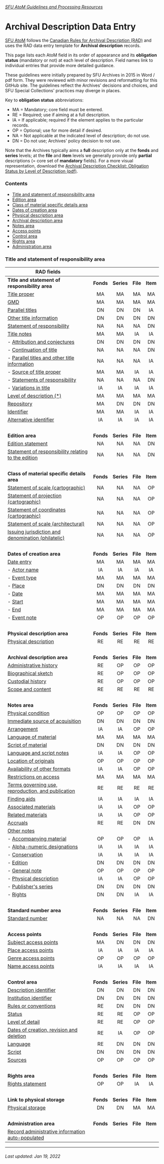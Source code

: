 ###### [SFU AtoM Guidelines and Processing Resources](../README.md)

# Archival Description Data Entry
[SFU AtoM](https://atom.archives.sfu.ca) follows the [Canadian Rules for Archival Description (RAD)](http://www.cdncouncilarchives.ca/archdesrules.html) and uses the RAD data entry template for **Archival description** records.

This page lists each AtoM field in its order of appearance and its **obligation status** (mandatory or not) at each level of description. Field names link to individual entries that provide more detailed guidance.

These guidelines were initially prepared by SFU Archives in 2015 in Word / pdf form. They were reviewed with minor revisions and reformatting for this GitHub site. The guidelines reflect the Archives' decisions and choices, and SFU Special Collections' practices may diverge in places.

Key to **obligation status** abbreviations:
- MA = Mandatory; core field must be entered.
- RE = Required; use if aiming at a full description.
- IA = If applicable; required if the element applies to the particular records.
- OP = Optional; use for more detail if desired.
- NA = Not applicable at the indicated level of description; do not use.
- DN = Do not use; Archives' policy decision to not use.

Note that the Archives typically aims a **full** description only at the **fonds** and **series** levels; at the **file** and **item** levels we generally provide only **partial** descriptions (= core set of **mandatory** fields). For a more visual representation, download the [Archival Description Checklist: Obligation Status by Level of Description (pdf)](../downloads/checklist-obligation-status.pdf).

### Contents
- [Title and statement of responsibility area](#title-area)
- [Edition area](#edition-area)
- [Class of material specific details area](#class-of-material-area)
- [Dates of creation area](#dates-of-creation-area)
- [Physical description area](#physical-description-area)
- [Archival description area](#archival-description-area)
- [Notes area](#notes-area)
- [Access points](#access-points)
- [Control area](#control-area)
- [Rights area](#rights-area)
- [Administration area](#administration-area)

### Title and statement of responsibility area

| RAD fields 	|     |     |     |     |
|---	|:---:	|:---:	|:---:	|:---:	|
| <a name="title-area"><b>Title and statement of responsibility area</b></a>| <b>Fonds</b> | <b>Series</b> | <b>File</b> | <b>Item</b> |
| [Title proper](title-proper.md) 	| MA 	| MA 	| MA 	| MA 	|
| [GMD](gmd.md) 	| MA 	| MA 	| MA 	| MA 	|
| [Parallel titles](parallel-titles.md) 	| DN 	| DN 	| DN 	| IA 	|
| [Other title information](other-title-information.md) 	| DN 	| DN 	| DN 	| DN 	|
| [Statement of responsibility](statement-of-responsibility.md) 	| NA 	| NA 	| NA 	| DN 	|
| [Title notes](title-notes.md) 	| MA 	| MA 	| IA 	| IA 	|
| - [Attribution and conjectures](title-notes.md#attribution-and-conjectures)	| DN 	| DN 	| DN 	| DN 	|
| - [Continuation of title](title-notes.md#continuation-of-title) 	| NA 	| NA 	| NA 	| DN 	|
| - [Parallel titles and other title information](title-notes.md#parallel-titles-and-other-title-information) 	| NA 	| NA 	| NA 	| IA 	|
| - [Source of title proper](title-notes.md#source-of-title-proper) 	| MA 	| MA 	| IA 	| IA 	|
| - [Statements of responsibility](title-notes.md#statements-of-responsibility) 	| NA 	| NA 	| NA 	| DN 	|
| - [Variations in title](title-notes.md#variations-in-title) 	| IA 	| IA 	| IA 	| IA 	|
| [Level of description (*)](level-of-description.md) 	| MA 	| MA 	| MA 	| MA 	|
| [Repository](repository.md) 	| MA 	| DN 	| DN 	| DN 	|
| [Identifier](identifier.md) 	| MA 	| MA 	| IA 	| IA 	|
| [Alternative identifier](alternative-identifier.md) 	| IA 	| IA 	| IA 	| IA 	|
| <br>
| <a name="edition-area"><b>Edition area</b></a>| <b>Fonds</b> | <b>Series</b> | <b>File</b> | <b>Item</b> |
| [Edition statement](edition-area.md#edition-statement-rad-12b) 	| NA 	| NA 	| NA 	| DN 	|
| [Statement of responsibility relating to the edition](edition-area.md#statement-of-responsibility-relating-to-the-edition-rad-12c) 	| NA 	| NA 	| NA 	| DN 	|
| <br>
| <a name="class-of-material-area"><b>Class of material specific details area</b></a>| <b>Fonds</b> | <b>Series</b> | <b>File</b> | <b>Item</b> |
| [Statement of scale (cartographic)](class-material-specific-details.md#statement-of-scale-cartographic) | NA 	| NA 	| NA 	| OP 	|
| [Statement of projection (cartographic)](class-material-specific-details.md#statement-of-project) 	| NA 	| NA 	| NA 	| OP 	|
| [Statement of coordinates (cartographic)](class-material-specific-detalils..md#statement-of-coordinates) 	| NA 	| NA 	| NA 	| OP 	|
| [Statement of scale (architectural)](class-material-specific-details.md#statement-of-scale-architectural) 	| NA 	| NA 	| NA 	| OP 	|
| [Issuing jurisdiction and denomination (philatelic)](class-material-specific-details.md#issuing-jurisdication) 	| NA 	| NA 	| NA 	| OP 	|
| <br>
| <a name="dates-of-creation-area"><b>Dates of creation area</b></a>| <b>Fonds</b> | <b>Series</b> | <b>File</b> | <b>Item</b> |
| [Date entry](dates-of-creation-area.md) 	| MA 	| MA 	| MA 	| MA 	|
| - [Actor name](dates-of-creation-area.md#actor-name) 	| IA 	| IA 	| IA 	| IA 	|
| - [Event type](dates-of-creation-area.md#event-type) 	| MA 	| MA 	| MA 	| MA 	|
| - [Place](dates-of-creation-area.md#place) 	| DN 	| DN 	| DN 	| DN 	|
| - [Date](dates-of-creation-area.md#date) 	| MA 	| MA 	| MA 	| MA 	|
| - [Start](dates-of-creation-area.md#start-end) 	| MA 	| MA 	| MA 	| MA 	|
| - [End](dates-of-creation-area.md#start-end) 	| MA 	| MA 	| MA 	| MA 	|
| - [Event note](dates-of-creation-area.md#event-note) 	| OP 	| OP 	| OP 	| OP 	|
| <br>
| <a name="physical-description-area"><b>Physical description area</b></a>| <b>Fonds</b> | <b>Series</b> | <b>File</b> | <b>Item</b> |
| [Physical description](physical-description-area.md) 	| RE 	| RE 	| RE 	| RE 	|
| <br>
| <a name="archival-description-area"><b>Archival description area</b></a>| <b>Fonds</b> | <b>Series</b> | <b>File</b> | <b>Item</b> |
| [Administrative history](admin-history-bio-sketch.md) 	| RE 	| OP 	| OP 	| OP 	|
| [Biographical sketch](admin-history-bio-sketch.md) 	| RE 	| OP 	| OP 	| OP 	|
| [Custodial history](custodial-history.md) 	| RE 	| OP 	| OP 	| OP 	|
| [Scope and content](scope-and-content.md) 	| RE 	| RE 	| RE 	| RE 	|
| <br>
| <a name="notes-area"><b>Notes area</b></a>| <b>Fonds</b> | <b>Series</b> | <b>File</b> | <b>Item</b> |
| [Physical condition](physical-condition.md) 	| OP 	| OP 	| OP 	| OP 	|
| [Immediate source of acquisition](immediate-source-of-acquisition.md) 	| DN 	| DN 	| DN 	| DN 	|
| [Arrangement](arrangement.md) 	| IA 	| IA 	| OP 	| OP 	|
| [Language of material](language-of-material.md) 	| MA 	| MA 	| MA 	| MA 	|
| [Script of material](script-of-material.md) 	| DN 	| DN 	| DN 	| DN 	|
| [Language and script notes](language-and-script-notes.md) 	| IA 	| IA 	| OP 	| OP 	|
| [Location of originals](location-of-originals.md) 	| OP 	| OP 	| OP 	| OP 	|
| [Availability of other formats](availability-of-other-formats.md) 	| IA 	| IA 	| OP 	| OP 	|
| [Restrictions on access](restrictions-on-access.md) 	| MA 	| MA 	| MA 	| MA 	|
| [Terms governing use, reproduction, and   publication](terms-governing-use,-reproduction,-and-publication.md) 	| RE 	| RE 	| RE 	| RE 	|
| [Finding aids](finding-aids.md) 	| IA 	| IA 	| IA 	| IA 	|
| [Associated materials](associated-materials.md) 	| IA 	| IA 	| OP 	| OP 	|
| [Related materials](related-materials.md) 	| IA 	| IA 	| OP 	| OP 	|
| [Accruals](accruals.md) 	| RE 	| RE 	| DN 	| DN 	|
| [Other notes](other-notes.md) 	|  	|  	|  	| 	|
| - [Accompanying material](accompanying-material.md) 	| OP 	| OP 	| OP 	| IA 	|
| - [Alpha-numeric designations](alpha-numeric-designations.md) 	| IA 	| IA 	| IA 	| IA 	|
| - [Conservation](conservation.md) 	| IA 	| IA 	| IA 	| IA 	|
| - [Edition](edition.md) 	| DN 	| DN 	| DN 	| DN 	|
| - [General note](general-note.md) 	| OP 	| OP 	| OP 	| OP 	|
| - [Physical description](physical-description-note.md) 	| IA 	| IA 	| OP 	| OP 	|
| - [Publisher's series](publishers-series.md) 	| DN 	| DN 	| DN 	| DN 	|
| - [Rights](rights.md) 	| DN 	| DN 	| IA 	| IA 	|
| <br>
| <a name="standard-number-area"><b>Standard number area</b></a>| <b>Fonds</b> | <b>Series</b> | <b>File</b> | <b>Item</b> |
| [Standard number](standard-number.md) 	| NA 	| NA 	| NA 	| DN 	|
| <br> |
| <a name="access-points"><b>Access points</b></a>| <b>Fonds</b> | <b>Series</b> | <b>File</b> | <b>Item</b> |
| [Subject access points](access-points.md#subject-access-points.md) 	| MA 	| DN 	| DN 	| DN 	|
| [Place access points](access-points.md#place-access-points.md) 	| IA 	| IA 	| IA 	| IA 	|
| [Genre access points](access-points.md#genre-access-points.md) 	| OP 	| OP 	| OP 	| OP 	|
| [Name access points](naccess-points.md#ame-access-points.md) 	| IA 	| IA 	| IA 	| IA 	|
| <br> |
| <a name="control-area"><b>Control area</b></a>| <b>Fonds</b> | <b>Series</b> | <b>File</b> | <b>Item</b> |
| [Description identifier](description-identifier.md) 	| DN 	| DN 	| DN 	| DN 	|
| [Institution identifier](institution-identifier.md) 	| DN 	| DN 	| DN 	| DN 	|
| [Rules or conventions](rules-or-conventions.md) 	| RE 	| DN 	| DN 	| DN 	|
| [Status](status.md) 	| RE 	| RE 	| OP 	| OP 	|
| [Level of detail](level-of-detail.md) 	| RE 	| RE 	| OP 	| OP 	|
| [Dates of creation, revision and   deletion](dates-of-creation-revision-and-deletion.md) 	| RE 	| IA 	| OP 	| OP 	|
| [Language](language.md) 	| RE 	| DN 	| DN 	| DN 	|
| [Script](script.md) 	| DN 	| DN 	| DN 	| DN 	|
| [Sources](sources.md) 	| OP 	| OP 	| OP 	| OP 	|
| <br>
| <a name="rights-area"><b>Rights area</b></a>| <b>Fonds</b> | <b>Series</b> | <b>File</b> | <b>Item</b> |
| [Rights statement](rights-area.md) 	| OP	| OP 	| IA 	| IA	|
| <br>
| <a name="rights-area"><b>Link to physical storage</b></a>| <b>Fonds</b> | <b>Series</b> | <b>File</b> | <b>Item</b> |
| [Physical storage](physical-storage.md) 	| DN	| DN 	| MA 	| MA	|
| <br>
| <a name="administration-area"><b>Administration area</b></a>| <b>Fonds</b> | <b>Series</b> | <b>File</b> | <b>Item</b> |
| [Record administrative information auto-populated](administration-area.md) 	|  	|  	|  	|  	|

---
###### Last updated: Jan 19, 2022
